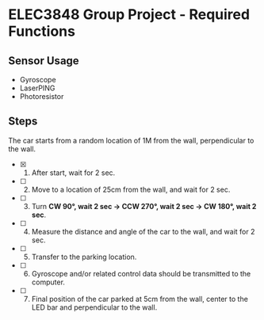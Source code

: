 # ELEC3848 Group Project - Required Functions

## Sensor Usage

* Gyroscope
* LaserPING
* Photoresistor

## Steps

The car starts from a random location of 1M from the wall, perpendicular to the wall.

* [x] 1. After start, wait for 2 sec.
* [ ] 2. Move to a location of 25cm from the wall, and wait for 2 sec.
* [ ] 3. Turn **CW 90°, wait 2 sec → CCW 270°, wait 2 sec → CW 180°, wait 2 sec**.
* [ ] 4. Measure the distance and angle of the car to the wall, and wait for 2 sec.
* [ ] 5. Transfer to the parking location.
* [ ] 6. Gyroscope and/or related control data should be transmitted to the computer.
* [ ] 7. Final position of the car parked at 5cm from the wall, center to the LED bar and perpendicular to the wall.

